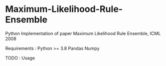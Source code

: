 # Maximum-Likelihood-Rule-Ensemble
Python Implementation of paper Maximum Likelihood Rule Ensemble, ICML 2008 

Requirements :
Python >= 3.8
Pandas 
Numpy

TODO : Usage
